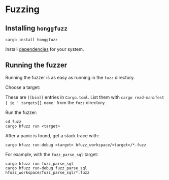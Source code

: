 # Fuzzing

## Installing `honggfuzz`

```
cargo install honggfuzz
```

Install [dependencies](https://github.com/rust-fuzz/honggfuzz-rs#dependencies) for your system.

## Running the fuzzer

Running the fuzzer is as easy as running in the `fuzz` directory.

Choose a target:

These are `[[bin]]` entries in `Cargo.toml`.
List them with `cargo read-manifest | jq '.targets[].name'` from the `fuzz` directory.

Run the fuzzer:

```shell
cd fuzz
cargo hfuzz run <target>
```

After a panic is found, get a stack trace with:

```shell
cargo hfuzz run-debug <target> hfuzz_workspace/<target>/*.fuzz
```

For example, with the `fuzz_parse_sql` target:

```shell
cargo hfuzz run fuzz_parse_sql
cargo hfuzz run-debug fuzz_parse_sql hfuzz_workspace/fuzz_parse_sql/*.fuzz
```
